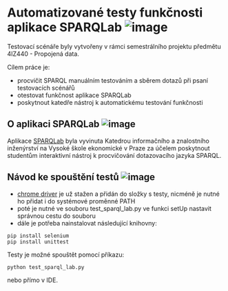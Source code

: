 # Automatizované testy funkčnosti aplikace SPARQLab ![image](https://user-images.githubusercontent.com/38294198/104660941-d5c6fa80-56c7-11eb-8256-13d54914d764.png)
Testovací scénáře byly vytvořeny v rámci semestrálního projektu předmětu 4IZ440 - Propojená data. 

Cílem práce je: 
* procvičit SPARQL manuálním testováním a sběrem dotazů při psaní testovacích scénářů 
* otestovat funkčnost aplikace SPARQLab
* poskytnout katedře nástroj k automatickému testování funkčnosti

## O aplikaci SPARQLab ![image](https://user-images.githubusercontent.com/38294198/104661060-0eff6a80-56c8-11eb-892c-f8f98b7f987b.png)
Aplikace [SPARQLab](https://doc.lmcloud.vse.cz/sparqlab/) byla vyvinuta Katedrou informačního a znalostního inženýrství na Vysoké škole ekonomické v Praze za účelem poskytnout studentům interaktivní nástroj k procvičování dotazovacího jazyka SPARQL.


## Návod ke spouštění testů ![image](https://user-images.githubusercontent.com/38294198/104661060-0eff6a80-56c8-11eb-892c-f8f98b7f987b.png)
* [chrome driver](https://chromedriver.chromium.org/) je už stažen a přidán do složky s testy, nicméně je nutné ho přidat i do systémové proměnné PATH
* poté je nutné ve souboru test_sparql_lab.py ve funkci setUp nastavit správnou cestu do souboru 
* dále je potřeba nainstalovat následující knihovny:
```
pip install selenium
pip install unittest
```
Testy je možné spouštět pomocí příkazu:
```
python test_sparql_lab.py
```
nebo přímo v IDE.
